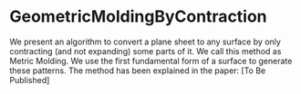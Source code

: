 # GeometricMoldingByContraction
We present an algorithm to convert a plane sheet to any surface by only contracting (and not expanding) some parts of it. We call this method as Metric Molding. We use the first fundamental form of a surface to generate these patterns. The method has been explained in the paper: [To Be Published]
